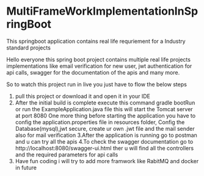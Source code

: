 # MultiFrameWorkImplementationInSpringBoot
This springboot application contains real life requriement for a Industry standard projects

Hello everyone this spring boot project contains multiple real life projects implementations like email verification for new user, jwt authentication for api calls,
swagger for the documentation of the apis and many more.

So to watch this project run in live you just have to flow the below steps

1. pull this project or download it and open it in your IDE
2. After the initial build is complete execute this command 
   gradle bootRun or run the ExampleApplication.java file
   this will start the Tomcat server at port 8080
   One more thing before starting the application you 
   have to config the application.properties file in resources
   folder, Config the Database(mysql),jwt secure, create ur own .jwt file
   and the mail sender also for mail verification
3.After the application is running go to postman and u can try all the 
   apis
4.To check the swagger documentation go to 
   http://localhost:8080/swagger-ui.html
   ther u will find all the controllers and the required 
   parameters for api calls
5. Have fun coding i will try to add more framwork like RabitMQ and docker in future   
